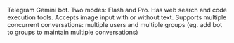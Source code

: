 Telegram Gemini bot. Two modes: Flash and Pro. Has web search and code execution tools. Accepts image input with or without text. Supports multiple concurrent conversations: multiple users and multiple groups (eg. add bot to groups to maintain multiple conversations)
